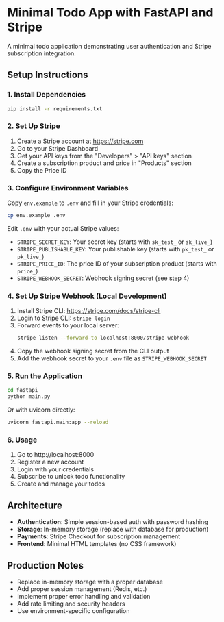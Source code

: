# Minimal Todo App with FastAPI and Stripe

A minimal todo application demonstrating user authentication and Stripe subscription integration.

## Setup Instructions

### 1. Install Dependencies
```bash
pip install -r requirements.txt
```

### 2. Set Up Stripe

1. Create a Stripe account at https://stripe.com
2. Go to your Stripe Dashboard
3. Get your API keys from the "Developers" > "API keys" section
4. Create a subscription product and price in "Products" section
5. Copy the Price ID

### 3. Configure Environment Variables

Copy `env.example` to `.env` and fill in your Stripe credentials:

```bash
cp env.example .env
```

Edit `.env` with your actual Stripe values:
- `STRIPE_SECRET_KEY`: Your secret key (starts with `sk_test_` or `sk_live_`)
- `STRIPE_PUBLISHABLE_KEY`: Your publishable key (starts with `pk_test_` or `pk_live_`)
- `STRIPE_PRICE_ID`: The price ID of your subscription product (starts with `price_`)
- `STRIPE_WEBHOOK_SECRET`: Webhook signing secret (see step 4)

### 4. Set Up Stripe Webhook (Local Development)

1. Install Stripe CLI: https://stripe.com/docs/stripe-cli
2. Login to Stripe CLI: `stripe login`
3. Forward events to your local server:
   ```bash
   stripe listen --forward-to localhost:8000/stripe-webhook
   ```
4. Copy the webhook signing secret from the CLI output
5. Add the webhook secret to your `.env` file as `STRIPE_WEBHOOK_SECRET`

### 5. Run the Application

```bash
cd fastapi
python main.py
```

Or with uvicorn directly:
```bash
uvicorn fastapi.main:app --reload
```

### 6. Usage

1. Go to http://localhost:8000
2. Register a new account
3. Login with your credentials
4. Subscribe to unlock todo functionality
5. Create and manage your todos

## Architecture

- **Authentication**: Simple session-based auth with password hashing
- **Storage**: In-memory storage (replace with database for production)
- **Payments**: Stripe Checkout for subscription management
- **Frontend**: Minimal HTML templates (no CSS framework)

## Production Notes

- Replace in-memory storage with a proper database
- Add proper session management (Redis, etc.)
- Implement proper error handling and validation
- Add rate limiting and security headers
- Use environment-specific configuration

